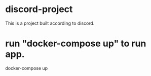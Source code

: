 # discord-project

This is a project built according to discord.

# run "docker-compose up" to run app.

docker-compose up

#
